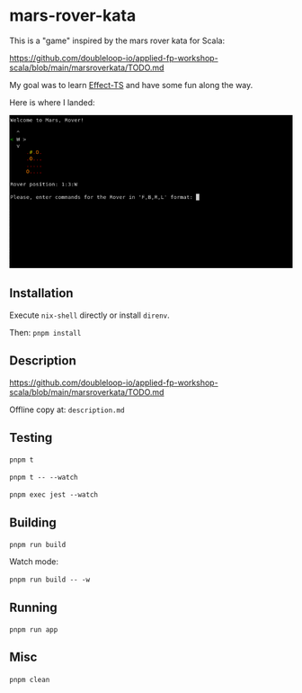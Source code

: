 # mars-rover-kata

This is a "game" inspired by the mars rover kata for Scala:

https://github.com/doubleloop-io/applied-fp-workshop-scala/blob/main/marsroverkata/TODO.md

My goal was to learn [Effect-TS](https://github.com/Effect-TS/core) and have some fun along the way.

Here is where I landed:

![](mars_rover_kata.gif)

## Installation

Execute `nix-shell` directly or install `direnv`.

Then: `pnpm install`

## Description

https://github.com/doubleloop-io/applied-fp-workshop-scala/blob/main/marsroverkata/TODO.md

Offline copy at: `description.md`

## Testing

`pnpm t`

`pnpm t -- --watch`

`pnpm exec jest --watch`

## Building

`pnpm run build`

Watch mode:

`pnpm run build -- -w`

## Running

`pnpm run app`

## Misc

`pnpm clean`
